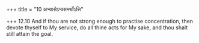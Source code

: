 +++
title = "10 अभ्यासेऽप्यसमर्थोऽसि"

+++
12.10 And if thou are not strong enough to practise concentration, then
devote thyself to My service, do all thine acts for My sake, and thou
shalt still attain the goal.

